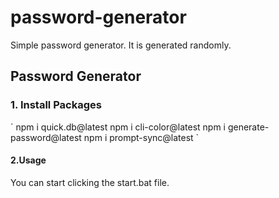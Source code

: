 # password-generator
Simple password generator.
It is generated randomly.


<h2>
 Password Generator
  </h2>
 <h3>1. Install Packages </h3>
 `
   npm i quick.db@latest
   npm i cli-color@latest
   npm i generate-password@latest
   npm i prompt-sync@latest
   `
 <h4>2.Usage</h4>
You can start clicking the start.bat file.
